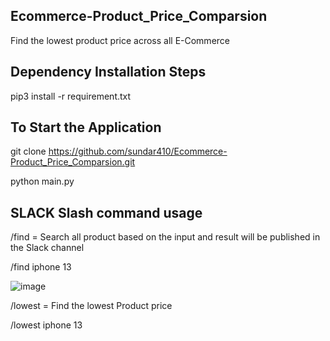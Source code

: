 ## Ecommerce-Product_Price_Comparsion

Find the lowest product price across all E-Commerce


## Dependency  Installation Steps 

pip3 install -r requirement.txt

## To Start the Application

git clone https://github.com/sundar410/Ecommerce-Product_Price_Comparsion.git

python main.py

## SLACK Slash command usage

/find = Search all product based on the input and result will be published in the Slack channel

/find iphone 13 


![image](https://user-images.githubusercontent.com/43734758/140679565-24ed231a-1e5f-433b-b2f8-94a29906a38d.png)



/lowest = Find the lowest Product price

/lowest iphone 13 




